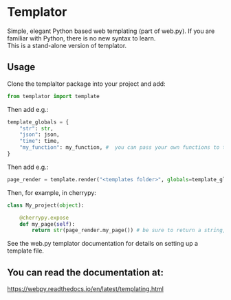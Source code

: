 # Templator
Simple, elegant Python based web templating (part of web.py).
If you are familiar with Python, there is no new syntax to learn.  
This is a stand-alone version of templator.

## Usage
Clone the templaltor package into your project and add: 
```python
from templator import template
```
Then add e.g.:
```python
template_globals = {  
    "str": str,  
    "json": json,  
    "time": time,  
    "my_function": my_function, #  you can pass your own functions to templator.  
}
```
Then add e.g.:
```python
page_render = template.render("<templates folder>", globals=template_globals, <base="page_base">)
```
Then, for example, in cherrypy:
```python
class My_project(object):

    @cherrypy.expose
    def my_page(self):  
        return str(page_render.my_page()) # be sure to return a string, my_page == template file.
```
See the web.py templator documentation for details on setting up a template file.

## You can read the documentation at:
https://webpy.readthedocs.io/en/latest/templating.html
